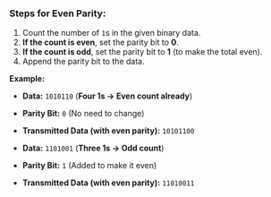 ### **Steps for Even Parity:**

1. Count the number of `1`s in the given binary data.
2. **If the count is even**, set the parity bit to **0**.
3. **If the count is odd**, set the parity bit to **1** (to make the total even).
4. Append the parity bit to the data.

**Example:**

- **Data:** `1010110` (**Four 1s → Even count already**)
    
- **Parity Bit:** `0` (No need to change)
    
- **Transmitted Data (with even parity):** `10101100`
    
- **Data:** `1101001` (**Three 1s → Odd count**)
    
- **Parity Bit:** `1` (Added to make it even)
    
- **Transmitted Data (with even parity):** `11010011`